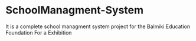 # SchoolManagment-System
It is a complete school managment system project for the Balmiki Education Foundation For a Exhibition
